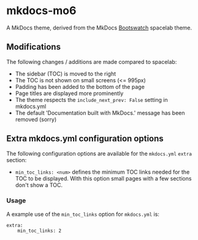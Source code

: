 # mkdocs-mo6

A MkDocs theme, derived from the MkDocs [Bootswatch](https://bootswatch.com/) spacelab theme.

## Modifications

The following changes / additions are made compared to spacelab:

- The sidebar (TOC) is moved to the right
- The TOC is not shown on small screens (<= 995px)
- Padding has been added to the bottom of the page
- Page titles are displayed more prominently
- The theme respects the `include_next_prev: False` setting in mkdocs.yml
- The default 'Documentation built with MkDocs.' message has been removed (sorry)

## Extra mkdocs.yml configuration options

The following configuration options are available for the `mkdocs.yml` `extra` section:

- `min_toc_links: <num>` defines the minimum TOC links needed for the TOC to be displayed. With this option small pages with a few sections don't show a TOC.

### Usage

A example use of the `min_toc_links` option for `mkdocs.yml` is:

```
extra:
    min_toc_links: 2
```
